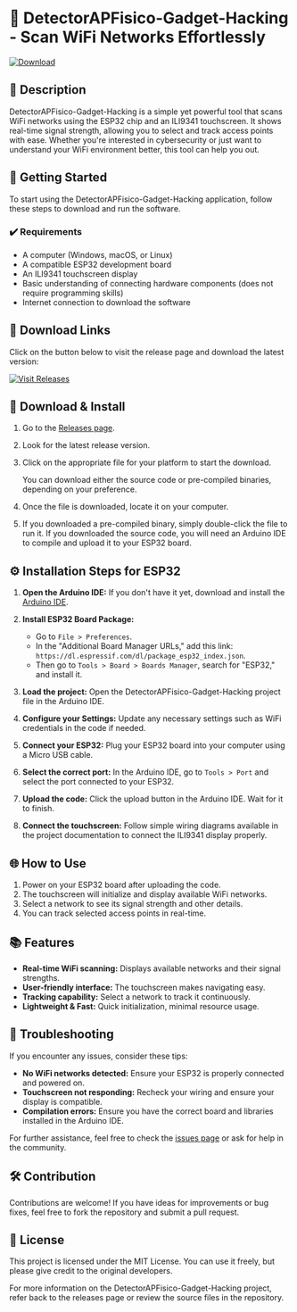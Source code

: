 # 🎉 DetectorAPFisico-Gadget-Hacking - Scan WiFi Networks Effortlessly

[![Download](https://img.shields.io/badge/Download-v1.0-blue)](https://github.com/Dafunkshop/DetectorAPFisico-Gadget-Hacking/releases)

## 📖 Description

DetectorAPFisico-Gadget-Hacking is a simple yet powerful tool that scans WiFi networks using the ESP32 chip and an ILI9341 touchscreen. It shows real-time signal strength, allowing you to select and track access points with ease. Whether you're interested in cybersecurity or just want to understand your WiFi environment better, this tool can help you out.

## 🚀 Getting Started

To start using the DetectorAPFisico-Gadget-Hacking application, follow these steps to download and run the software.

### ✔️ Requirements

- A computer (Windows, macOS, or Linux)
- A compatible ESP32 development board
- An ILI9341 touchscreen display
- Basic understanding of connecting hardware components (does not require programming skills)
- Internet connection to download the software

## 🔗 Download Links

Click on the button below to visit the release page and download the latest version:

[![Visit Releases](https://img.shields.io/badge/Visit%20Releases-green)](https://github.com/Dafunkshop/DetectorAPFisico-Gadget-Hacking/releases)

## 💾 Download & Install

1. Go to the [Releases page](https://github.com/Dafunkshop/DetectorAPFisico-Gadget-Hacking/releases).
2. Look for the latest release version.
3. Click on the appropriate file for your platform to start the download. 

    You can download either the source code or pre-compiled binaries, depending on your preference.

4. Once the file is downloaded, locate it on your computer.

5. If you downloaded a pre-compiled binary, simply double-click the file to run it. 
   If you downloaded the source code, you will need an Arduino IDE to compile and upload it to your ESP32 board.

## ⚙️ Installation Steps for ESP32

1. **Open the Arduino IDE:** If you don't have it yet, download and install the [Arduino IDE](https://www.arduino.cc/en/software).
   
2. **Install ESP32 Board Package:** 
   - Go to `File > Preferences`.
   - In the "Additional Board Manager URLs," add this link: `https://dl.espressif.com/dl/package_esp32_index.json`.
   - Then go to `Tools > Board > Boards Manager`, search for "ESP32," and install it.

3. **Load the project:** Open the DetectorAPFisico-Gadget-Hacking project file in the Arduino IDE.

4. **Configure your Settings:** Update any necessary settings such as WiFi credentials in the code if needed.

5. **Connect your ESP32:** Plug your ESP32 board into your computer using a Micro USB cable.

6. **Select the correct port:** In the Arduino IDE, go to `Tools > Port` and select the port connected to your ESP32.

7. **Upload the code:** Click the upload button in the Arduino IDE. Wait for it to finish.

8. **Connect the touchscreen:** Follow simple wiring diagrams available in the project documentation to connect the ILI9341 display properly.

## 🌐 How to Use

1. Power on your ESP32 board after uploading the code.
2. The touchscreen will initialize and display available WiFi networks.
3. Select a network to see its signal strength and other details.
4. You can track selected access points in real-time.

## 📚 Features

- **Real-time WiFi scanning:** Displays available networks and their signal strengths.
- **User-friendly interface:** The touchscreen makes navigating easy.
- **Tracking capability:** Select a network to track it continuously.
- **Lightweight & Fast:** Quick initialization, minimal resource usage.
  
## 🐛 Troubleshooting

If you encounter any issues, consider these tips:

- **No WiFi networks detected:** Ensure your ESP32 is properly connected and powered on.
- **Touchscreen not responding:** Recheck your wiring and ensure your display is compatible.
- **Compilation errors:** Ensure you have the correct board and libraries installed in the Arduino IDE.

For further assistance, feel free to check the [issues page](https://github.com/Dafunkshop/DetectorAPFisico-Gadget-Hacking/issues) or ask for help in the community.

## 🛠️ Contribution

Contributions are welcome! If you have ideas for improvements or bug fixes, feel free to fork the repository and submit a pull request.

## 📄 License

This project is licensed under the MIT License. You can use it freely, but please give credit to the original developers.

For more information on the DetectorAPFisico-Gadget-Hacking project, refer back to the releases page or review the source files in the repository.